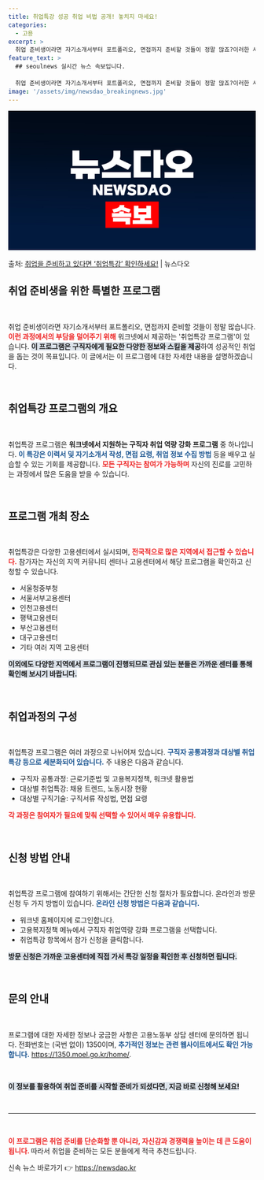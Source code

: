 ```yaml
---
title: 취업특강 성공 취업 비법 공개! 놓치지 마세요!
categories:
  - 고용
excerpt: >
  취업 준비생이라면 자기소개서부터 포트폴리오, 면접까지 준비할 것들이 정말 많죠?이러한 사회 초년생들의 부담을…
feature_text: >
  ## seoulnews 실시간 뉴스 속보입니다.

  취업 준비생이라면 자기소개서부터 포트폴리오, 면접까지 준비할 것들이 정말 많죠?이러한 사회 초년생들의 부담을…
image: '/assets/img/newsdao_breakingnews.jpg'
---
```


![뉴스다오 속보](/assets/img/newsdao_breakingnews.jpg)

<p>출처: <a href="https://newsdao.kr/1856" rel="dofollow">취업을 준비하고 있다면 ‘취업특강’ 확인하세요!</a> | 뉴스다오</p>

<h2 data-ke-size="size26">취업 준비생을 위한 특별한 프로그램</h2>

<p data-ke-size="size16">&nbsp;</p>
취업 준비생이라면 자기소개서부터 포트폴리오, 면접까지 준비할 것들이 정말 많습니다. <b><span style="color: #ee2323;">이런 과정에서의 부담을 덜어주기 위해</span></b> 워크넷에서 제공하는 '취업특강 프로그램'이 있습니다. <b><span style="background-color: #21538527;">이 프로그램은 구직자에게 필요한 다양한 정보와 스킬을 제공</span></b>하여 성공적인 취업을 돕는 것이 목표입니다. 이 글에서는 이 프로그램에 대한 자세한 내용을 설명하겠습니다.

<p data-ke-size="size16">&nbsp;</p>
<h2 data-ke-size="size26">취업특강 프로그램의 개요</h2>
<p data-ke-size="size16">&nbsp;</p>
취업특강 프로그램은 <b>워크넷에서 지원하는 구직자 취업 역량 강화 프로그램</b> 중 하나입니다. <b><span style="color: #1a5490;">이 특강은 이력서 및 자기소개서 작성, 면접 요령, 취업 정보 수집 방법</span></b> 등을 배우고 실습할 수 있는 기회를 제공합니다. <b><span style="color: #ee2323;">모든 구직자는 참여가 가능하며</span></b> 자신의 진로를 고민하는 과정에서 많은 도움을 받을 수 있습니다.

<p data-ke-size="size16">&nbsp;</p>
<h2 data-ke-size="size26">프로그램 개최 장소</h2>
<p data-ke-size="size16">&nbsp;</p>
취업특강은 다양한 고용센터에서 실시되며, <b><span style="color: #ee2323;">전국적으로 많은 지역에서 접근할 수 있습니다.</span></b> 참가자는 자신의 지역 커뮤니티 센터나 고용센터에서 해당 프로그램을 확인하고 신청할 수 있습니다. <ul>
  <li>서울청중부청</li>
  <li>서울서부고용센터</li>
  <li>인천고용센터</li>
  <li>평택고용센터</li>
  <li>부산고용센터</li>
  <li>대구고용센터</li>
  <li>기타 여러 지역 고용센터</li>
</ul>
<p><b><span style="background-color: #21538527;">이외에도 다양한 지역에서 프로그램이 진행되므로 관심 있는 분들은 가까운 센터를 통해 확인해 보시기 바랍니다.</span></b></p>

<p data-ke-size="size16">&nbsp;</p>
<h2 data-ke-size="size26">취업과정의 구성</h2>
<p data-ke-size="size16">&nbsp;</p>
취업특강 프로그램은 여러 과정으로 나뉘어져 있습니다. <b><span style="color: #1a5490;">구직자 공통과정과 대상별 취업특강 등으로 세분화되어 있습니다.</span></b> 주 내용은 다음과 같습니다. <ul>
  <li>구직자 공통과정: 근로기준법 및 고용복지정책, 워크넷 활용법</li>
  <li>대상별 취업특강: 채용 트렌드, 노동시장 현황</li>
  <li>대상별 구직기술: 구직서류 작성법, 면접 요령</li>
</ul>
<b><span style="color: #ee2323;">각 과정은 참여자가 필요에 맞춰 선택할 수 있어서 매우 유용합니다.</span></b>

<p data-ke-size="size16">&nbsp;</p>
<h2 data-ke-size="size26">신청 방법 안내</h2>
<p data-ke-size="size16">&nbsp;</p>
취업특강 프로그램에 참여하기 위해서는 간단한 신청 절차가 필요합니다. 온라인과 방문 신청 두 가지 방법이 있습니다. <b><span style="color: #1a5490;">온라인 신청 방법은 다음과 같습니다.</span></b> 
<ul>
  <li>워크넷 홈페이지에 로그인합니다.</li>
  <li>고용복지정책 메뉴에서 구직자 취업역량 강화 프로그램을 선택합니다.</li>
  <li>취업특강 항목에서 참가 신청을 클릭합니다.</li>
</ul>
<b><span style="background-color: #21538527;">방문 신청은 가까운 고용센터에 직접 가서 특강 일정을 확인한 후 신청하면 됩니다.</span></b>

<p data-ke-size="size16">&nbsp;</p>
<h2 data-ke-size="size26">문의 안내</h2>
<p data-ke-size="size16">&nbsp;</p>
프로그램에 대한 자세한 정보나 궁금한 사항은 고용노동부 상담 센터에 문의하면 됩니다. 전화번호는 (국번 없이) 1350이며, <b><span style="color: #1a5490;">추가적인 정보는 관련 웹사이트에서도 확인 가능합니다.</span></b> <a href="https://1350.moel.go.kr/home/">https://1350.moel.go.kr/home/</a>. 

<p data-ke-size="size16">&nbsp;</p>
<b><span style="background-color: #21538527;">이 정보를 활용하여 취업 준비를 시작할 준비가 되셨다면, 지금 바로 신청해 보세요!</span></b> 

<p data-ke-size="size16">&nbsp;</p>
<hr>
<p data-ke-size="size16">&nbsp;</p>
<b><span style="color: #ee2323;">이 프로그램은 <b>취업 준비를 단순화</b>할 뿐 아니라, <b>자신감과 경쟁력을 높이는</b> 데 큰 도움이 됩니다. </span></b> 따라서 취업을 준비하는 모든 분들에게 적극 추천드립니다. 

신속 뉴스 바로가기 👉 <a href="https://newsdao.kr" rel="dofollow">https://newsdao.kr</a>


